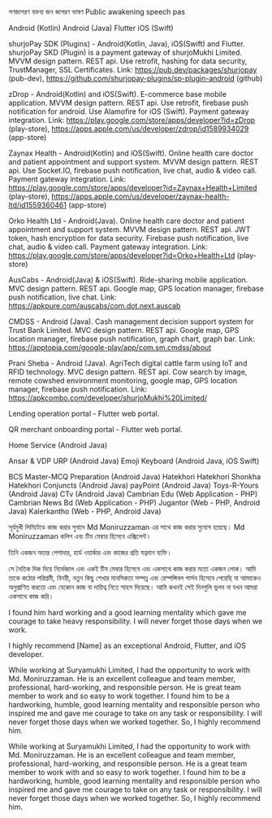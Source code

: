 গণজাগরণ বক্তব্য
জন জাগরণ ভাষণ
Public awakening speech
pas



Android (Kotlin)
Android (Java)
Flutter
iOS (Swift)

shurjoPay SDK (Plugins) - Android(Kotlin, Java), iOS(Swift) and Flutter. shurjoPay SKD (Plugin) is a payment gateway of shurjoMukhi Limited. MVVM design pattern. REST api. Use retrofit, hashing for data security, TrustManager, SSL Certificates.
Link: https://pub.dev/packages/shurjopay (pub-dev), https://github.com/shurjopay-plugins/sp-plugin-android (github)

zDrop - Android(Kotlin) and iOS(Swift). E-commerce base mobile application. MVVM design pattern. REST api. Use retrofit, firebase push notification for android. Use Alamofire for iOS (Swift). Payment gateway integration.
Link: https://play.google.com/store/apps/developer?id=zDrop (play-store), https://apps.apple.com/us/developer/zdrop/id1589934029 (app-store)

Zaynax Health - Android(Kotlin) and iOS(Swift). Online health care doctor and patient appointment and support system. MVVM design pattern. REST api. Use Socket.IO, firebase push notification, live chat, audio & video call. Payment gateway integration.
Link: https://play.google.com/store/apps/developer?id=Zaynax+Health+Limited (play-store), https://apps.apple.com/us/developer/zaynax-health-ltd/id1559360461 (app-store)

Orko Health Ltd - Android(Java). Online health care doctor and patient appointment and support system. MVVM design pattern. REST api. JWT token, hash encryption for data security. Firebase push notification, live chat, audio & video call. Payment gateway integration.
Link: https://play.google.com/store/apps/developer?id=Orko+Health+Ltd (play-store)

AusCabs - Android(Java) & iOS(Swift). Ride-sharing mobile application. MVC design pattern. REST api. Google map, GPS location manager, firebase push notification, live chat.
Link: https://apkpure.com/auscabs/com.dot.next.auscab

CMDSS - Android (Java). Cash management decision support system for Trust Bank Limited. MVC design pattern. REST api. Google map, GPS location manager, firebase push notification, graph chart, graph bar.
Link: https://apptopia.com/google-play/app/com.sm.cmdss/about

Prani Sheba - Android (Java). AgriTech digital cattle farm using IoT and RFID technology. MVC design pattern. REST api. Cow search by image, remote cowshed environment monitoring, google map, GPS location manager, firebase push notification.
Link: https://apkcombo.com/developer/shurjoMukhi%20Limited/

Lending operation portal - Flutter web portal.

QR merchant onboarding portal - Flutter web portal. 



Home Service (Android Java)

Ansar & VDP URP (Android Java)
Emoji Keyboard (Android Java, iOS Swift)

BCS Master-MCQ Preparation (Android Java)
Hatekhori
Hatekhori Shonkha
Hatekhori Conjuncts (Android Java)
payPoint (Android Java)
Toys-R-Yours (Android Java)
CTv (Android Java)
Cambrian Edu (Web Application - PHP)
Cambrian News Bd (Web Application - PHP)
Jugantor (Web - PHP, Android Java)
Kalerkantho (Web - PHP, Android Java)














সূর্যমুখী লিমিটেডে কাজ করার সুবাদে Md Moniruzzaman এর সাথে কাজ করার সুযোগ হয়েছে। Md Moniruzzaman কলিগ এবং টিম মেম্বার হিসেবে এক্সিলেন্ট।

তিনি একজন অতন্ত পেশাদার, হার্ড ওয়ার্কার এবং কাজের প্রতি যত্নবান ব্যক্তি।

সে নৈতিক দিক দিয়ে নির্ভেজাল এবং একই টিম মেম্বার হিসেবে এবং একসাথে কাজ করার মতো একজন লোক। আমি তাকে কঠোর পরিশ্রমী, বিনয়ী, নতুন কিছু শেখার মানসিকতা সম্পন্ন এবং রেস্পন্সিবল পার্সন হিসেবে পেয়েছি যা আমাকেও অনুপ্রাণিত করতো এবং যেকোন কাজ বা দায়িত্ব নিতে সাহস দিয়েছে। আমি কখনই সেই দিনগুলি ভুলব না যখন আমরা একসাথে কাজ করি।

I found him hard working and a good learning mentality which gave me courage to take heavy responsibility. I will never forget those days when we work.

I highly recommend [Name] as an exceptional Android, Flutter, and iOS developer.


While working at Suryamukhi Limited, I had the opportunity to work with Md. Moniruzzaman. He is an excellent colleague and team member, professional, hard-working, and responsible person. He is great team member to work and so easy to work together. I found him to be a hardworking, humble, good learning mentality and responsible person who inspired me and gave me courage to take on any task or responsibility. I will never forget those days when we worked together. So, I highly recommend him.


















While working at Suryamukhi Limited, I had the opportunity to work with Md. Moniruzzaman. He is an excellent colleague and team member, professional, hard-working, and responsible person. He is a great team member to work with and so easy to work together. I found him to be a hardworking, humble, good learning mentality and responsible person who inspired me and gave me courage to take on any task or responsibility. I will never forget those days when we worked together. So, I highly recommend him.